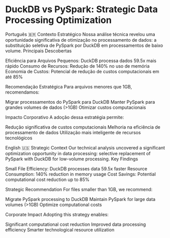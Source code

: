 # DuckDB vs PySpark: Strategic Data Processing Optimization

Português 🇧🇷
Contexto Estratégico
Nossa análise técnica revelou uma oportunidade significativa de otimização no processamento de dados: a substituição seletiva de PySpark por DuckDB em processamentos de baixo volume.
Principais Descobertas

Eficiência para Arquivos Pequenos: DuckDB processa dados 59.5x mais rápido
Consumo de Recursos: Redução de 140% no uso de memória
Economia de Custos: Potencial de redução de custos computacionais em até 85%

Recomendação Estratégica
Para arquivos menores que 1GB, recomendamos:

Migrar processamentos do PySpark para DuckDB
Manter PySpark para grandes volumes de dados (>1GB)
Otimizar custos computacionais

Impacto Corporativo
A adoção dessa estratégia permite:

Redução significativa de custos computacionais
Melhoria na eficiência de processamento de dados
Utilização mais inteligente de recursos tecnológicos

English 🇺🇸
Strategic Context
Our technical analysis uncovered a significant optimization opportunity in data processing: selective replacement of PySpark with DuckDB for low-volume processing.
Key Findings

Small File Efficiency: DuckDB processes data 59.5x faster
Resource Consumption: 140% reduction in memory usage
Cost Savings: Potential computational cost reduction up to 85%

Strategic Recommendation
For files smaller than 1GB, we recommend:

Migrate PySpark processing to DuckDB
Maintain PySpark for large data volumes (>1GB)
Optimize computational costs

Corporate Impact
Adopting this strategy enables:

Significant computational cost reduction
Improved data processing efficiency
Smarter technological resource utilization
